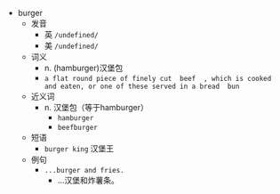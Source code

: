 - burger
  - 发音
    - 英 `/undefined/`
    - 美 `/undefined/`
  - 词义
    - n. (hamburger)汉堡包
    - `a flat round piece of finely cut  beef  , which is cooked and eaten, or one of these served in a bread  bun`
  - 近义词
    - n. 汉堡包（等于hamburger）
      - `hamburger`
      - `beefburger`
  - 短语
    - `burger king` 汉堡王 
  - 例句
    - `...burger and fries.`
      - …汉堡和炸薯条。

